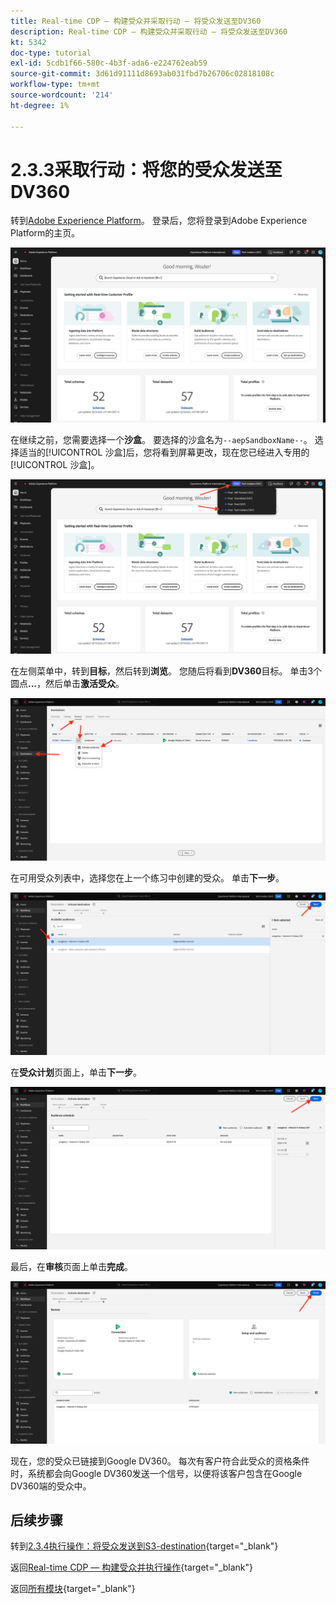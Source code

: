 ```yaml
---
title: Real-time CDP — 构建受众并采取行动 — 将受众发送至DV360
description: Real-time CDP — 构建受众并采取行动 — 将受众发送至DV360
kt: 5342
doc-type: tutorial
exl-id: 5cdb1f66-580c-4b3f-ada6-e224762eab59
source-git-commit: 3d61d91111d8693ab031fbd7b26706c02818108c
workflow-type: tm+mt
source-wordcount: '214'
ht-degree: 1%

---
```


# 2.3.3采取行动：将您的受众发送至DV360

转到[Adobe Experience Platform](https://experience.adobe.com/platform)。 登录后，您将登录到Adobe Experience Platform的主页。

![数据获取](./../../../../modules/delivery-activation/datacollection/dc1.2/images/home.png)

在继续之前，您需要选择一个&#x200B;**沙盒**。 要选择的沙盒名为``--aepSandboxName--``。 选择适当的[!UICONTROL 沙盒]后，您将看到屏幕更改，现在您已经进入专用的[!UICONTROL 沙盒]。

![数据获取](./../../../../modules/delivery-activation/datacollection/dc1.2/images/sb1.png)

在左侧菜单中，转到&#x200B;**目标**，然后转到&#x200B;**浏览**。 您随后将看到&#x200B;**DV360**&#x200B;目标。 单击3个圆点&#x200B;**...**，然后单击&#x200B;**激活受众**。

![RTCDP](./images/rtcdpmenudest.png)

在可用受众列表中，选择您在上一个练习中创建的受众。 单击&#x200B;**下一步**。

![RTCDP](./images/rtcdpcreatedest3.png)

在&#x200B;**受众计划**&#x200B;页面上，单击&#x200B;**下一步**。

![RTCDP](./images/rtcdpcreatedest4.png)

最后，在&#x200B;**审核**&#x200B;页面上单击&#x200B;**完成**。

![RTCDP](./images/rtcdpcreatedest5.png)

现在，您的受众已链接到Google DV360。 每次有客户符合此受众的资格条件时，系统都会向Google DV360发送一个信号，以便将该客户包含在Google DV360端的受众中。

## 后续步骤

转到[2.3.4执行操作：将受众发送到S3-destination](./ex4.md){target="_blank"}

返回[Real-time CDP — 构建受众并执行操作](./real-time-cdp-build-a-segment-take-action.md){target="_blank"}

返回[所有模块](./../../../../overview.md){target="_blank"}
